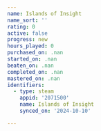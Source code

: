 ```yaml
---
name: Islands of Insight
name_sort: ''
rating: 0
active: false
progress: new
hours_played: 0
purchased_on: .nan
started_on: .nan
beaten_on: .nan
completed_on: .nan
mastered_on: .nan
identifiers:
  - type: steam
    appid: '2071500'
    name: Islands of Insight
    synced_on: '2024-10-10'

---
```


